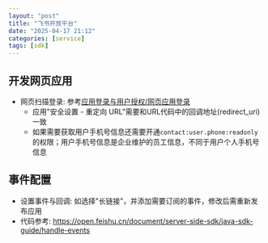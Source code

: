 ```yaml
---
layout: "post"
title: "飞书开放平台"
date: "2025-04-17 21:12"
categories: [service]
tags: [sdk]
---
```


## 开发网页应用

- 网页扫描登录: 参考[应用登录与用户授权/网页应用登录](https://open.larksuite.com/document/uAjLw4CM/ukTMukTMukTM/reference/authen-v1/login-overview)
    - 应用"安全设置 - 重定向 URL"需要和URL代码中的回调地址(redirect_uri)一致
    - 如果需要获取用户手机号信息还需要开通`contact:user.phone:readonly`的权限；用户手机号信息是企业维护的员工信息，不同于用户个人手机号信息

## 事件配置

- 设置事件与回调: 如选择"长链接"，并添加需要订阅的事件，修改后需重新发布应用
- 代码参考: https://open.feishu.cn/document/server-side-sdk/java-sdk-guide/handle-events
